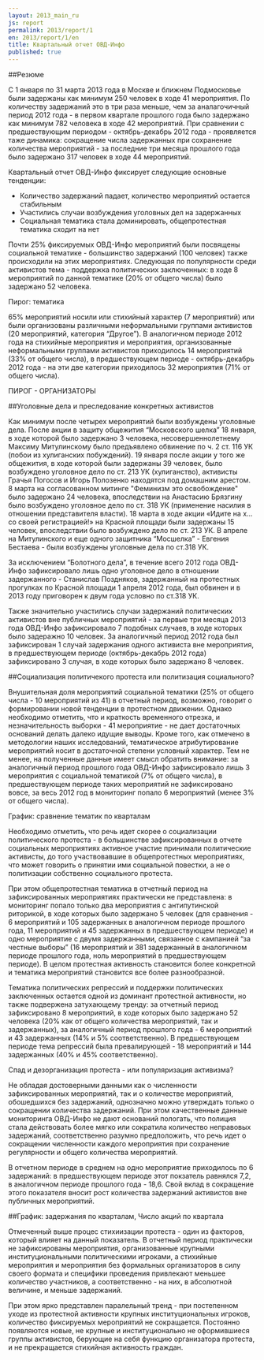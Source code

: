 ```yaml
---
layout: 2013_main_ru
js: report
permalink: 2013/report/1
en: 2013/report/1/en
title: Квартальный отчет ОВД-Инфо
published: true
---
```


<a id="exuctive-summary" class="hashlink"></a>
##Резюме

C 1 января по 31 марта 2013 года в Москве и ближнем Подмосковье были задержаны как минимум 250 человек в ходе 41 мероприятия. По количеству задержаний это в три раза меньше, чем за аналагочичный период 2012 года - в первом квартале прошлого года было задержано как минимум 782 человека в ходе 42 мероприятий. При сравнении с предшествующим периодом - октябрь-декабрь 2012 года - проявляется таже динамика: сокращение числа задержанных при сохранение количества мероприятий - за последние три месяца прошлого года было задержано 317 человек в ходе 44 мероприятий. 

Квартальный отчет ОВД-Инфо фиксирует следующие основные тенденции:

- Количество задержаний падает, количество мероприятий остается стабильным
- Участились случаи возбуждения уголовных дел на задержанных 
- Социальная тематика стала доминировать, общепротестная тематика сходит на нет

Почти 25% фиксируемых ОВД-Инфо мероприятий были посвящены социальной тематике - большинство задержаний (100 человек) также происходили на этих мероприятиях. Следующая по популярности среди активистов тема - поддержка политических заключенных: в ходе 8 мероприятий по данной тематике (20% от общего числа) было задержано 52 человека.

Пирог: тематика 

65% мероприятий носили или стихийный характер (7 мероприятий) или были организованы различными неформальными группами активистов (20 мероприятий, категория “Другое”). В аналогичном периоде 2012 года на стихийные мероприятия и мероприятия, организованные неформальными группами активистов приходилось 14 мероприятий (33% от общего числа), в предшествующем периоде - октябрь-декабрь 2012 года - на эти две категории приходилось 32 мероприятия (71% от общего числа).

ПИРОГ - ОРГАНИЗАТОРЫ

<a id="criminal-cases" class="hashlink"></a>
##Уголовные дела и преследование конкретных активистов

Как минимум после четырех мероприятий были возбуждены уголовные дела. После акции в защиту общежития “Московского шелка” 18 января, в ходе которой было задержано 3 человека, несовершеннолетнему Макcиму Митулинскому было предъявлено обвинение по  ч. 2 ст. 116 УК (побои из хулиганских побуждений). 19 января после акции у того же общежития, в ходе которой были задержаны 39 человек, было возбуждено уголовное дело по ст. 213 УК (хулиганство), активисты Грачья Погосов и Игорь Полозенко находятся под домашним арестом.  8 марта на согласованном митинге "Феминизм это освобождение" было задержано 24 человека, впоследствии на Анастасию Брязгину было возбуждено уголовное дело по ст. 318 УК (применение насилия в отношении представителя власти). 18 марта в ходе акции «Идите на х... со своей регистрацией!» на Красной площади были задержаны 15 человек, впоследствии было возбуждено дело по ст. 213 УК. В апреле на Митулинского и еще одного защитника “Мосшелка” - Евгения Бестаева - были возбуждены уголовные дела по ст.318 УК.

За исключением “Болотного дела”, в течение всего 2012 года ОВД-Инфо зафиксировало лишь одно уголовное дело в отношении задержанного - Станислав Поздняков, задержанный на протестных прогулках по Красной площади 1 апреля 2012 года, был обвинен и в 2013 году приговорен к двум года условно по ст.318 УК. 

Также значительно участились случаи задержаний политических активистов вне публичных мероприятий - за первые три месяца 2013 года ОВД-Инфо зафиксировало 7 подобных случаев, в ходе которых было задеражно 10 человек. За аналогичный период 2012 года был зафиксирован 1 случай задержания одного активиста вне мероприятия, в предшествующем периоде (октябрь-декабрь 2012 года) зафиксировано 3 случая, в ходе которых было задержано 8 человек.

<a id="socialization" class="hashlink"></a>
##Социализация политичекого протеста или политизация социального?


Внушительная доля мероприятий социальной тематики (25% от общего числа - 10 мероприятий из 41) в отчетный период, возможно, говорит о формировании новой тенденции в протестном движении. Однако необходимо отметить, что и краткость временного отрезка, и незначительность выборки - 41 мероприятие - не дает достаточных оснований делать далеко идущие выводы. Кроме того, как отмечено в методологии наших исследований, тематическое атрибутирование мероприятий носит в достаточной степени условный характер. Тем не менее, на полученные данные имеет смысл обратить внимание: за аналогичный период прошлого года ОВД-Инфо зафиксировало лишь 3 мероприятия с социальной тематикой (7% от общего числа), в предшествующем периоде таких мероприятий не зафиксировано вовсе, за весь 2012 год в мониторинг попало 6 мероприятий (менее 3% от общего числа).

График: сравнение тематик по кварталам

Необходимо отметить, что речь идет скорее о социализации политического протеста - в большинстве зафиксированных в отчете социальных мероприятиях активное участие принимали политические активисты, до того участвовавшие в общепротестных мероприятиях, что может говорить о принятии ими социальной повестки, а не о политизации собственно социального протеста.

При этом общепротестная тематика в отчетный период на зафиксированных мероприятиях практически не представлена: в мониторинг попало только два мероприятия с антипутинской риторикой, в ходе которых было задержано 5 человек (для сравнения - 6 мероприятий и 105 задержанных в аналогичном периоде прошлого года, 11 мероприятий и 45 задержанных в предшествующем периоде) и одно мероприятие с двумя задержанными, связанное с кампанией “за честные выборы” (16 мероприятий и 381 задержанный в аналогичном периоде прошлого года, ноль мероприятий в предшествующем периоде). В целом протестная активность становится более конкретной и тематика мероприятий становится все более разнообразной.  

Тематика политических репрессий и поддержки политических заключенных остается одной из доминант протестной активности, но также подвержена затухающему тренду: за отчетный период зафиксировано 8 мероприятий, в ходе которых было задержано 52 человека (20% как от общего количества мероприятий, так и задержанных), за аналогичный период прошлого года - 6 мероприятий и 43 задержанных (14% и 5% соответственно). В предшествующем периоде тема репрессий была превалирующей - 18 мероприятий и 144 задержанных (40% и 45% соответственно).

Спад и дезорганизация протеста - или популяризация активизма?
 
Не обладая достоверными данными как о численности зафиксированных мероприятий, так и о количестве мероприятий, обошедшихся без задержаний, однозначно можно утверждать только о сокращении количества задержаний. При этом качественные данные мониторинга ОВД-Инфо не дают оснований пологать, что полиция стала действовать более мягко или сократила количество неправовых задержаний, соответственно разумно предположить, что речь идет о сокращении численности каждого мероприятия при сохранение регулярности и общего количества мероприятий. 

В отчетном периоде в среднем на одно мероприятие приходилось по 6 задержаний: в предшествующем периоде этот покзатель равнялся 7,2, в аналогичном периоде прошлого года - 18,6. Свой вклад в сокращение этого показателя вносит рост количества задержаний активистов вне публичных мероприятий.

<a id="graph" class="hashlink"></a>
##График: задержания по кварталам, Число акций по квартала

Отмеченный выше процес стихиизации протеста - один из факторов, который влияет на данный показатель. В отчетный период практически не зафиксированы мероприятия, организованные крупными институциональными политическими игроками, а стихийные мероприятия и мероприятия без формальных организаторов в силу своего формата и специфики проведения привлекают меньшее количество участников, а соответственно - на них, в абсолютной величине, и меньше задержаний.

При этом ярко представлен паралельный тренд - при постепенном уходе из протестной активности крупных институциональных игроков, количество фиксируемых мероприятий не сокращается. Постоянно появляются новые, не крупные и институционально не оформившиеся группы активистов, берующие на себя функцию организатора протеста, и не прекращается стихийная активность граждан. 